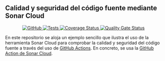## Calidad y seguridad del código fuente mediante Sonar Cloud

<p align="center">
    <a href="https://github.com/ULL-ESIT-INF-DSI-2021/github-actions-sonar-cloud/blob/master/LICENSE">
        <img alt="GitHub" src="https://img.shields.io/github/license/ULL-ESIT-INF-DSI-2021/github-actions-sonar-cloud">
    </a>
    <a href="https://github.com/ULL-ESIT-INF-DSI-2021/github-actions-sonar-cloud/actions/workflows/tests.yml">
        <img alt="Tests" src="https://github.com/ULL-ESIT-INF-DSI-2021/github-actions-sonar-cloud/actions/workflows/tests.yml/badge.svg">
    </a>
    <a href='https://coveralls.io/github/ULL-ESIT-INF-DSI-2021/ull-esit-inf-dsi-20-21-prct09-async-fs-process-alu0100785630?branch=master'>
        <img src=https://coveralls.io/repos/github/ULL-ESIT-INF-DSI-2021/ull-esit-inf-dsi-20-21-prct09-async-fs-process-alu0100785630/badge.svg?branch=master' alt='Coverage Status' />
    </a>
    <a href='https://sonarcloud.io/dashboard?id=ULL-ESIT-INF-DSI-2021_github-actions-sonar-cloud'>
        <img src='https://sonarcloud.io/api/project_badges/measure?project=ULL-ESIT-INF-DSI-2021_github-actions-sonar-cloud&metric=alert_status' alt='Quality Gate Status' />
    </a>

</p>

En este repositorio se aloja un ejemplo sencillo que ilustra el uso de la herramienta Sonar Cloud para comprobar la calidad
y seguridad del código fuente a través del uso de [GitHub Actions](https://docs.github.com/en/actions). En concreto, se usa
la [GitHub Action de Sonar Cloud](https://github.com/marketplace/actions/sonarcloud-scan).
